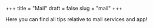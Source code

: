 +++
title = "Mail"
draft = false
slug = "mail"
+++

Here you can find all tips relative to mail services and app!
